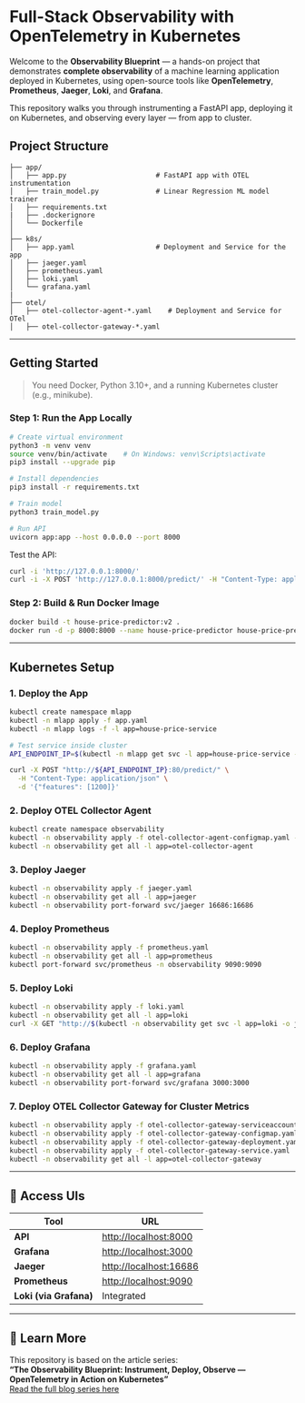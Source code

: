 # Full-Stack Observability with OpenTelemetry in Kubernetes

Welcome to the **Observability Blueprint** — a hands-on project that demonstrates **complete observability** of a machine learning application deployed in Kubernetes, using open-source tools like **OpenTelemetry**, **Prometheus**, **Jaeger**, **Loki**, and **Grafana**.

This repository walks you through instrumenting a FastAPI app, deploying it on Kubernetes, and observing every layer — from app to cluster.

## Project Structure

```text
├── app/
│   ├── app.py                      # FastAPI app with OTEL instrumentation
│   ├── train_model.py              # Linear Regression ML model trainer
│   ├── requirements.txt
|   ├── .dockerignore
│   └── Dockerfile
│
├── k8s/
│   ├── app.yaml                    # Deployment and Service for the app
│   ├── jaeger.yaml
│   ├── prometheus.yaml
│   ├── loki.yaml
│   └── grafana.yaml
|
├── otel/
│   ├── otel-collector-agent-*.yaml    # Deployment and Service for OTel
│   ├── otel-collector-gateway-*.yaml
```
---

## Getting Started

> You need Docker, Python 3.10+, and a running Kubernetes cluster (e.g., minikube).

### Step 1: Run the App Locally

```bash
# Create virtual environment
python3 -m venv venv
source venv/bin/activate    # On Windows: venv\Scripts\activate
pip3 install --upgrade pip

# Install dependencies
pip3 install -r requirements.txt

# Train model
python3 train_model.py

# Run API
uvicorn app:app --host 0.0.0.0 --port 8000
```

Test the API:

```bash
curl -i 'http://127.0.0.1:8000/'
curl -i -X POST 'http://127.0.0.1:8000/predict/' -H "Content-Type: application/json" -d '{"features": [1500]}'
```

### Step 2: Build & Run Docker Image

```bash
docker build -t house-price-predictor:v2 .
docker run -d -p 8000:8000 --name house-price-predictor house-price-predictor:v2
```

---

## Kubernetes Setup

### 1. Deploy the App

```bash
kubectl create namespace mlapp
kubectl -n mlapp apply -f app.yaml
kubectl -n mlapp logs -f -l app=house-price-service

# Test service inside cluster
API_ENDPOINT_IP=$(kubectl -n mlapp get svc -l app=house-price-service -o json | jq -r '.items[].spec.clusterIP')

curl -X POST "http://${API_ENDPOINT_IP}:80/predict/" \
  -H "Content-Type: application/json" \
  -d '{"features": [1200]}'
```

### 2. Deploy OTEL Collector Agent

```bash
kubectl create namespace observability
kubectl -n observability apply -f otel-collector-agent-configmap.yaml -f otel-collector-agent-service.yaml -f otel-collector-agent-daemonset.yaml
kubectl -n observability get all -l app=otel-collector-agent
```

### 3. Deploy Jaeger

```bash
kubectl -n observability apply -f jaeger.yaml
kubectl -n observability get all -l app=jaeger
kubectl -n observability port-forward svc/jaeger 16686:16686
```

### 4. Deploy Prometheus

```bash
kubectl -n observability apply -f prometheus.yaml
kubectl -n observability get all -l app=prometheus
kubectl port-forward svc/prometheus -n observability 9090:9090
```

### 5. Deploy Loki

```bash
kubectl -n observability apply -f loki.yaml
kubectl -n observability get all -l app=loki
curl -X GET "http://$(kubectl -n observability get svc -l app=loki -o json | jq -r '.items[].spec.clusterIP'):3100/ready"
```

### 6. Deploy Grafana

```bash
kubectl -n observability apply -f grafana.yaml
kubectl -n observability get all -l app=grafana
kubectl -n observability port-forward svc/grafana 3000:3000
```

### 7. Deploy OTEL Collector Gateway for Cluster Metrics

```bash
kubectl -n observability apply -f otel-collector-gateway-serviceaccount.yaml
kubectl -n observability apply -f otel-collector-gateway-configmap.yaml
kubectl -n observability apply -f otel-collector-gateway-deployment.yaml
kubectl -n observability apply -f otel-collector-gateway-service.yaml
kubectl -n observability get all -l app=otel-collector-gateway
```

---

## 📡 Access UIs

| Tool                   | URL                                              |
| ---------------------- | ------------------------------------------------ |
| **API**                | [http://localhost:8000](http://localhost:8000)   |
| **Grafana**            | [http://localhost:3000](http://localhost:3000)   |
| **Jaeger**             | [http://localhost:16686](http://localhost:16686) |
| **Prometheus**         | [http://localhost:9090](http://localhost:9090)   |
| **Loki (via Grafana)** | Integrated                                       |

---
## 📖 Learn More

This repository is based on the article series:  
**“The Observability Blueprint: Instrument, Deploy, Observe — OpenTelemetry in Action on Kubernetes”**  
[Read the full blog series here](https://github.com/Kartikdudeja/blogs/tree/main/otel-k8s-article-series)
